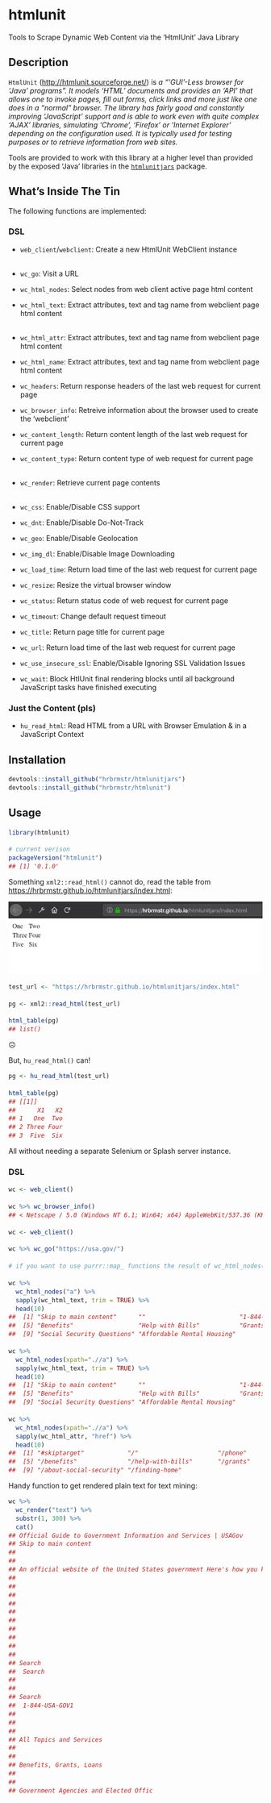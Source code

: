 
# htmlunit

Tools to Scrape Dynamic Web Content via the ‘HtmlUnit’ Java Library

## Description

`HtmlUnit` (<http://htmlunit.sourceforge.net/>) is *a “‘GUI’-Less
browser for ‘Java’ programs”. It models ‘HTML’ documents and provides an
‘API’ that allows one to invoke pages, fill out forms, click links and
more just like one does in a “normal” browser. The library has fairly
good and constantly improving ‘JavaScript’ support and is able to work
even with quite complex ‘AJAX’ libraries, simulating ‘Chrome’, ‘Firefox’
or ‘Internet Explorer’ depending on the configuration used. It is
typically used for testing purposes or to retrieve information from web
sites.*

Tools are provided to work with this library at a higher level than
provided by the exposed ‘Java’ libraries in the
[`htmlunitjars`](https://gitlab.com/hrbrmstr/htmlunitjars) package.

## What’s Inside The Tin

The following functions are implemented:

### DSL

  - `web_client`/`webclient`: Create a new HtmlUnit WebClient
    instance<br/><br/>

  - `wc_go`: Visit a URL<br/>

  - `wc_html_nodes`: Select nodes from web client active page html
    content

  - `wc_html_text`: Extract attributes, text and tag name from webclient
    page html content<br/><br/>

  - `wc_html_attr`: Extract attributes, text and tag name from webclient
    page html content

  - `wc_html_name`: Extract attributes, text and tag name from webclient
    page html content

  - `wc_headers`: Return response headers of the last web request for
    current page

  - `wc_browser_info`: Retreive information about the browser used to
    create the ‘webclient’

  - `wc_content_length`: Return content length of the last web request
    for current page

  - `wc_content_type`: Return content type of web request for current
    page<br/><br/>

  - `wc_render`: Retrieve current page contents<br/><br/>

  - `wc_css`: Enable/Disable CSS support

  - `wc_dnt`: Enable/Disable Do-Not-Track

  - `wc_geo`: Enable/Disable Geolocation

  - `wc_img_dl`: Enable/Disable Image Downloading

  - `wc_load_time`: Return load time of the last web request for current
    page

  - `wc_resize`: Resize the virtual browser window

  - `wc_status`: Return status code of web request for current page

  - `wc_timeout`: Change default request timeout

  - `wc_title`: Return page title for current page

  - `wc_url`: Return load time of the last web request for current page

  - `wc_use_insecure_ssl`: Enable/Disable Ignoring SSL Validation Issues

  - `wc_wait`: Block HtlUnit final rendering blocks until all background
    JavaScript tasks have finished executing

### Just the Content (pls)

  - `hu_read_html`: Read HTML from a URL with Browser Emulation & in a
    JavaScript Context

## Installation

``` r
devtools::install_github("hrbrmstr/htmlunitjars")
devtools::install_github("hrbrmstr/htmlunit")
```

## Usage

``` r
library(htmlunit)

# current verison
packageVersion("htmlunit")
## [1] '0.1.0'
```

Something `xml2::read_html()` cannot do, read the table from
<https://hrbrmstr.github.io/htmlunitjars/index.html>:

![](man/figures/test-url-table.png)

``` r
test_url <- "https://hrbrmstr.github.io/htmlunitjars/index.html"

pg <- xml2::read_html(test_url)

html_table(pg)
## list()
```

☹️

But, `hu_read_html()` can\!

``` r
pg <- hu_read_html(test_url)

html_table(pg)
## [[1]]
##      X1   X2
## 1   One  Two
## 2 Three Four
## 3  Five  Six
```

All without needing a separate Selenium or Splash server instance.

### DSL

``` r
wc <- web_client()

wc %>% wc_browser_info()
## < Netscape / 5.0 (Windows NT 6.1; Win64; x64) AppleWebKit/537.36 (KHTML, like Gecko) Chrome/68.0.3440.106 Safari/537.36 / en-US >

wc <- web_client()

wc %>% wc_go("https://usa.gov/")

# if you want to use purrr::map_ functions the result of wc_html_nodes() needs to be passed to as.list()

wc %>%
  wc_html_nodes("a") %>%
  sapply(wc_html_text, trim = TRUE) %>% 
  head(10)
##  [1] "Skip to main content"      ""                          "1-844-USA-GOV1"            "All Topics and Services"  
##  [5] "Benefits"                  "Help with Bills"           "Grants and Loans"          "Food Assistance"          
##  [9] "Social Security Questions" "Affordable Rental Housing"

wc %>%
  wc_html_nodes(xpath=".//a") %>%
  sapply(wc_html_text, trim = TRUE) %>% 
  head(10)
##  [1] "Skip to main content"      ""                          "1-844-USA-GOV1"            "All Topics and Services"  
##  [5] "Benefits"                  "Help with Bills"           "Grants and Loans"          "Food Assistance"          
##  [9] "Social Security Questions" "Affordable Rental Housing"

wc %>%
  wc_html_nodes(xpath=".//a") %>%
  sapply(wc_html_attr, "href") %>% 
  head(10)
##  [1] "#skiptarget"            "/"                      "/phone"                 "/topics"               
##  [5] "/benefits"              "/help-with-bills"       "/grants"                "/food-help"            
##  [9] "/about-social-security" "/finding-home"
```

Handy function to get rendered plain text for text mining:

``` r
wc %>% 
  wc_render("text") %>% 
  substr(1, 300) %>% 
  cat()
## Official Guide to Government Information and Services | USAGov
## Skip to main content
## 
## 
## An official website of the United States government Here's how you know
## 
## 
## 
## 
## 
## 
## 
## 
## 
## 
## Search
##  Search
## 
## 
## Search
##  1-844-USA-GOV1
## 
## 
## 
## All Topics and Services
## 
## 
## Benefits, Grants, Loans
## 
## 
## Government Agencies and Elected Offic
```
